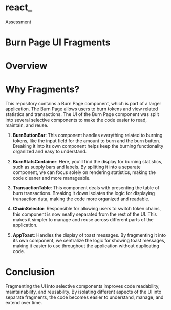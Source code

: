 # react_
Assessment
 # Burn Page UI Fragments
 # Overview
 # Why Fragments?
 This repository contains a Burn Page component, which is part of a larger application. The Burn Page allows users to burn tokens and view related statistics and transactions.
 The UI of the Burn Page component was split into several selective components to make the code easier to read, maintain, and reuse.

1. **BurnButtonBar**: This component handles everything related to burning tokens, like the input field for the amount to burn and the burn button. Breaking it into its own component helps keep the burning functionality organized and easy to understand.

2. **BurnStatsContainer**: Here, you'll find the display for burning statistics, such as supply bars and labels. By splitting it into a separate component, we can focus solely on rendering statistics, making the code cleaner and more manageable.

3. **TransactionTable**: This component deals with presenting the table of burn transactions. Breaking it down isolates the logic for displaying transaction data, making the code more organized and readable.

4. **ChainSelector**: Responsible for allowing users to switch token chains, this component is now neatly separated from the rest of the UI. This makes it simpler to manage and reuse across different parts of the application.

5. **AppToast**: Handles the display of toast messages. By fragmenting it into its own component, we centralize the logic for showing toast messages, making it easier to use throughout the application without duplicating code.

# Conclusion
Fragmenting the UI into selective components improves code readability, maintainability, and reusability. By isolating different aspects of the UI into separate fragments, the code becomes easier to understand, manage, and extend over time.
